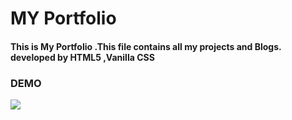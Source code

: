# MY Portfolio
 #### This is My Portfolio .This file contains all my projects and Blogs. developed by HTML5 ,Vanilla CSS 
 ### DEMO
 ![](/Demo.gif)


